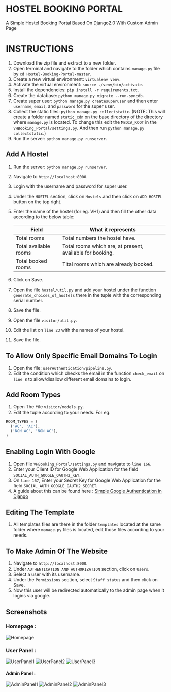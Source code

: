 # HOSTEL BOOKING PORTAL
A Simple Hostel Booking Portal Based On Django2.0 With Custom Admin Page

# INSTRUCTIONS

1. Download the zip file and extract to a new folder.
2. Open terminal and navigate to the folder which contains `manage.py` file by `cd Hostel-Booking-Portal-master`.
3. Create a new virtual environment: `virtualenv venv`.
4. Activate the virtual environment: `source ./venv/bin/activate`.
5. Install the dependencies: `pip install -r requirements.txt`.
6. Create the database: `python manage.py migrate --run-syncdb`.
7. Create super user: `python manage.py createsuperuser` and then enter `username`, `email`, and `password` for the super user.
8. Collect the static files: `python manage.py collectstatic`. (NOTE: This will create a folder named `static_cdn` on the base directory of the directory where `manage.py` is located. To change this edit the `MEDIA_ROOT` in the `VHBooking_Portal/settings.py`. And then run `python manage.py collectstatic`.)
9. Run the server: `python manage.py runserver`.

## Add A Hostel

1. Run the server: `python manage.py runserver`.
2. Navigate to `http://localhost:8000`.
3. Login with the username and password for super user.
4. Under the `HOSTEL` section, click on `Hostels` and then click on `ADD HOSTEL` button on the top right.
5. Enter the name of the hostel (for eg. VH1) and then fill the other data according to the below table:
    
      Field | What it represents
      ------------ | -------------
      Total rooms | Total numbers the hostel have.
      Total available rooms | Total rooms which are, at present, available for booking.
      Total booked rooms | Tital rooms which are already booked.
6. Click on Save.
7. Open the file `hostel/util.py` and add your hostel under the function `generate_choices_of_hostels` there in the tuple with the corresponding serial number.
8. Save the file.
9. Open the file `visitor/util.py`.
10. Edit the list on `line 23` with the names of your hostel.
11. Save the file.

## To Allow Only Specific Email Domains To Login

1. Open the file: `userAuthentication/pipeline.py`.
2. Edit the condition which checks the email in the function `check_email` on `line 8` to allow/disallow different email domains to login.

## Add Room Types

1. Open The File `visitor/models.py`.
2. Edit the tuple according to your needs. For eg. 

  ```python
  ROOM_TYPES = (  
    ('AC', 'AC'),
    ('NON AC', 'NON AC'),
)
```

## Enabling Login With Google

1. Open file `VHBooking_Portal/settings.py` and navigate to `line 166`.
2. Enter your Client ID for Google Web Application for the field `SOCIAL_AUTH_GOOGLE_OAUTH2_KEY`.
3. On `line 167`, Enter your Secret Key for Google Web Application for the field `SOCIAL_AUTH_GOOGLE_OAUTH2_SECRET`.
4. A guide about this can be found here : [Simple Google Authentication in Django](https://medium.com/@jainsahil1997/simple-google-authentication-in-django-58101a34736b)

## Editing The Template

1. All templates files are there in the folder `templates` located at the same folder where `manage.py` files is located, edit those files according to your needs.

## To Make Admin Of The Website

1. Navigate to `http://localhost:8000`.
2. Under `AUTHENTICATION AND AUTHORIZATION` section, click on `Users`.
3. Select a user with its username.
4. Under the `Permissions` section, select `Staff status` and then click on Save.
5. Now this user will be redirected automatically to the admin page when it logins via google.

## Screenshots

### Homepage : 
  ![Homepage](https://user-images.githubusercontent.com/29149191/41433985-05b1640c-7038-11e8-83b3-4c9727545ed5.png)

### User Panel : 
  ![UserPanel1](https://user-images.githubusercontent.com/29149191/41434007-1a1b5830-7038-11e8-9c74-22c77e265101.png)
  ![UserPanel2](https://user-images.githubusercontent.com/29149191/41434030-2c275510-7038-11e8-9a9b-60e9178082a6.png)
  ![UserPanel3](https://user-images.githubusercontent.com/29149191/41434050-38e88e40-7038-11e8-88bc-1a165206e37b.png)

  
#### Admin Panel :
  ![AdminPanel1](https://user-images.githubusercontent.com/29149191/41434073-482ae858-7038-11e8-98d2-73400f85d57c.png)
  ![AdminPanel2](https://user-images.githubusercontent.com/29149191/41434103-54f0f99c-7038-11e8-990f-c8d8ed3c27d3.png)
  ![AdminPanel3](https://user-images.githubusercontent.com/29149191/41434132-626958c6-7038-11e8-8fd4-622dd2d10042.png)
  
